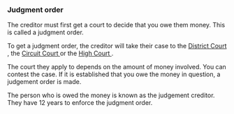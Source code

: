 ###  **Judgment order**

The creditor must first get a court to decide that you owe them money. This is
called a judgment order.

To get a judgment order, the creditor will take their case to the [ District
Court
](https://www.citizensinformation.ie/en/justice/courts_system/district_court.en.html)
, the [ Circuit Court ](/en/justice/courts-system/circuit-court/) or the [
High Court ](/en/justice/courts-system/high-court/) .

The court they apply to depends on the amount of money involved. You can
contest the case. If it is established that you owe the money in question, a
judgement order is made.

The person who is owed the money is known as the judgement creditor. They have
12 years to enforce the judgment order.
